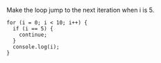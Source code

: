 Make the loop jump to the next iteration when i is 5.

    for (i = 0; i < 10; i++) {
      if (i == 5) {
        continue;
      }
      console.log(i);
    }
